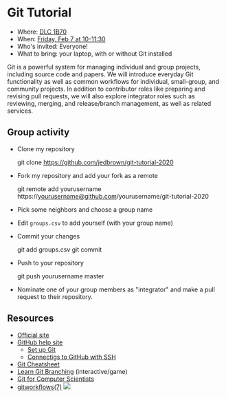 # Git Tutorial

* Where: [DLC 1B70](https://calendar.colorado.edu/discovery_learning_center)
* When: [Friday, Feb 7 at 10-11:30](https://calendar.colorado.edu/event/git_tutorial)
* Who's invited: Everyone!
* What to bring: your laptop, with or without Git installed

Git is a powerful system for managing individual and group projects,
including source code and papers.  We will introduce everyday Git
functionality as well as common workflows for individual, small-group,
and community projects.  In addition to contributor roles like preparing
and revising pull requests, we will also explore integrator roles such
as reviewing, merging, and release/branch management, as well as related
services.

## Group activity

* Clone my repository

    git clone https://github.com/jedbrown/git-tutorial-2020

* Fork my repository and add your fork as a remote

    git remote add yourusername https://yourusername@github.com/yourusername/git-tutorial-2020

* Pick some neighbors and choose a group name

* Edit `groups.csv` to add yourself (with your group name)

* Commit your changes

    git add groups.csv
    git commit

* Push to your repository

    git push yourusername master
    
* Nominate one of your group members as "integrator" and make a pull
  request to their repository.

## Resources

* [Official site](https://git-scm.com/)
* [GitHub help site](https://help.github.com/en)
  * [Set up Git](https://help.github.com/en/github/getting-started-with-github/set-up-git)
  * [Connectigs to GitHub with SSH](https://help.github.com/en/github/authenticating-to-github/connecting-to-github-with-ssh)
* [Git Cheatsheet](http://ndpsoftware.com/git-cheatsheet.html)
* [Learn Git Branching](https://learngitbranching.js.org/) (interactive/game)
* [Git for Computer Scientists](https://eagain.net/articles/git-for-computer-scientists/)
* [gitworkflows(7)](https://git-scm.com/docs/gitworkflows)
![](https://cucs-hpsc.github.io/fall2019/git/simplified-gitworkflows7.png)
